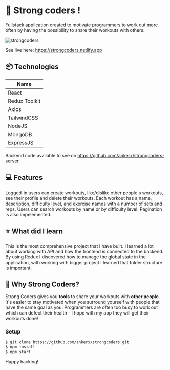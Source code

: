 # 💪 Strong coders !

Fullstack application created to motivate programmers to work out more often by having the possibility to share their workouts with others.

![strongcoders](https://user-images.githubusercontent.com/93661548/174674876-3fcd77f0-9a48-4351-b112-cd066e8e966a.png)

See live here: https://strongcoders.netlify.app

## 📦 Technologies

| Name          |
| ------------- |
| React         |
| Redux Toolkit |
| Axios         |
| TailwindCSS   |
| NodeJS        |
| MongoDB       |
| ExpressJS     |

Backend code available to see on https://github.com/ankerx/strongcoders-server

## 💻 Features

Logged-in users can create workouts, like/dislike other people's workouts, see their profile and delete their workouts. Each workout has a name, description, difficulty level, and exercise names with a number of sets and reps. Users can search workouts by name or by difficulty level. Pagination is also impelemented.

## ⭐️ What did I learn

This is the most comprehensive project that I have built. I learned a lot about working with API and how the frontend is connected to the backend. By using Redux I discovered how to manage the global state in the application, with working with bigger project I learned that folder structure is important.

## 🤖 Why Strong Coders?

Strong Coders gives you **tools** to share your workouts with **other people**. It's easier to stay motivated when you surround yourself with people that have the same goal as you. Programmers are often too busy to work out which can defect their health - I hope with my app they will get their workouts done!

### Setup

```sh
$ git clone https://github.com/ankerx/strongcoders.git
$ npm install
$ npm start
```

Happy hacking!
